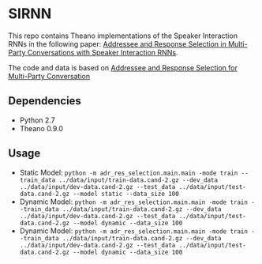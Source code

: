 # SIRNN

This repo contains Theano implementations of the Speaker Interaction RNNs in the following paper:
[Addressee and Response Selection in Multi-Party Conversations with Speaker Interaction RNNs](https://arxiv.org/abs/1709.04005).

The code and data is based on [Addressee and Response Selection for Multi-Party Conversation](https://github.com/hiroki13/response-ranking)

## Dependencies
  - Python 2.7
  - Theano 0.9.0

## Usage
  - Static Model: `python -m adr_res_selection.main.main -mode train --train_data ../data/input/train-data.cand-2.gz --dev_data ../data/input/dev-data.cand-2.gz --test_data ../data/input/test-data.cand-2.gz --model static --data_size 100`
  - Dynamic Model: `python -m adr_res_selection.main.main -mode train --train_data ../data/input/train-data.cand-2.gz --dev_data ../data/input/dev-data.cand-2.gz --test_data ../data/input/test-data.cand-2.gz --model dynamic --data_size 100`
  - Dynamic Model: `python -m adr_res_selection.main.main -mode train --train_data ../data/input/train-data.cand-2.gz --dev_data ../data/input/dev-data.cand-2.gz --test_data ../data/input/test-data.cand-2.gz --model dynamic --data_size 100`
